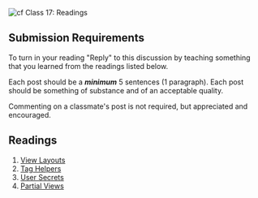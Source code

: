 ![cf](http://i.imgur.com/7v5ASc8.png) Class 17: Readings

## Submission Requirements
To turn in your reading "Reply" to this discussion by teaching something that you learned from the 
readings listed below.

Each post should be a ***minimum*** 5 sentences (1 paragraph). Each post should be something of substance and 
of an acceptable quality. 

Commenting on a classmate's post is not required, but appreciated and encouraged.


## Readings
1. [View Layouts](https://docs.microsoft.com/en-us/aspnet/core/mvc/views/layout?view=aspnetcore-2.1)
2. [Tag Helpers](https://docs.microsoft.com/en-us/aspnet/core/mvc/views/tag-helpers/intro?view=aspnetcore-2.1)
3. [User Secrets](../Resources/UserSecrets)
4. [Partial Views](https://docs.microsoft.com/en-us/aspnet/core/mvc/views/partial?view=aspnetcore-2.1)
